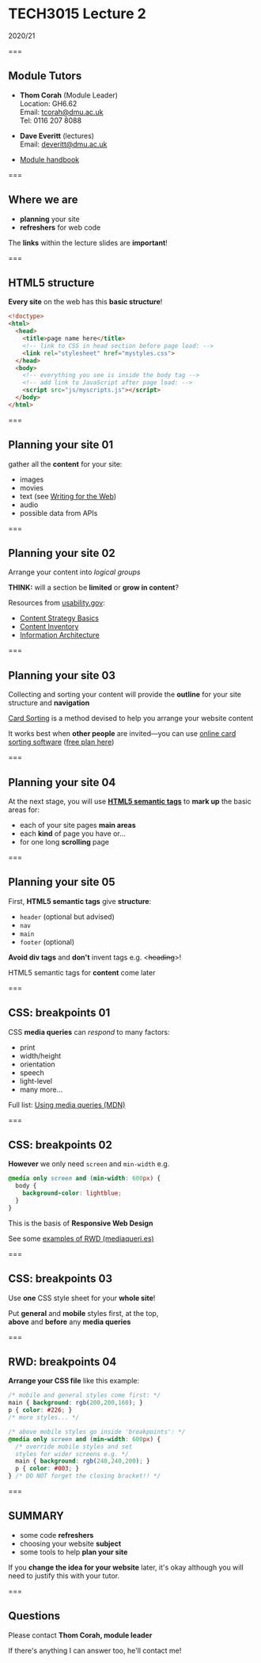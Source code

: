 # TECH3015 Lecture 2

2020/21

===

## Module Tutors

- **Thom Corah** (Module Leader)  
Location: GH6.62  
Email: tcorah@dmu.ac.uk  
Tel: 0116 207 8088

- **Dave Everitt** (lectures)  
Email: deveritt@dmu.ac.uk

- [Module handbook](https://tech3015.github.io/lectures/module-handbook.html)

===

## Where we are

- **planning** your site
- **refreshers** for web code 

The **links** within the lecture slides are **important**!

===

## HTML5 structure

**Every site** on the web has this **basic structure**!

```html
<!doctype>
<html>
  <head>
    <title>page name here</title>
    <!-- link to CSS in head section before page load: -->
    <link rel="stylesheet" href="mystyles.css">
  </head>
  <body>
    <!-- everything you see is inside the body tag -->
    <!-- add link to JavaScript after page load: -->
    <script src="js/myscripts.js"></script>
  </body>
</html>
```

===

## Planning your site 01

gather all the **content** for your site:

- images
- movies
- text (see [Writing for the Web](https://www.usability.gov/how-to-and-tools/methods/writing-for-the-web.html))
- audio
- possible data from APIs

===

## Planning your site 02

Arrange your content into *logical groups*

**THINK:** will a section be **limited** or **grow in content**?

Resources from [usability.gov](https://www.usability.gov/):

- [Content Strategy Basics](https://www.usability.gov/what-and-why/content-strategy.html)
- [Content Inventory](https://www.usability.gov/how-to-and-tools/methods/content-inventory.html)
- [Information Architecture](https://www.usability.gov/what-and-why/information-architecture.html)

===

## Planning your site 03

Collecting and sorting your content will provide the **outline** for your site structure and **navigation**

[Card Sorting](https://www.usability.gov/how-to-and-tools/methods/card-sorting.html "a good article introducing card sorting from usability.gov") is a method devised to help you arrange your website content

It works best when **other people** are invited—you can use [online card sorting software](https://www.optimalworkshop.com/optimalsort) ([free plan here](https://www.optimalworkshop.com/register))

===

## Planning your site 04

At the next stage, you will use **[HTML5 semantic tags](https://www.w3schools.com/html/html5_semantic_elements.asp)** to **mark up** the basic areas for:

- each of your site pages **main areas**
- each **kind** of page you have or...
- for one long **scrolling** page

===

## Planning your site 05

First, **HTML5 semantic tags** give **structure**:

- `header` (optional but advised)
- `nav`
- `main`
- `footer` (optional)

**Avoid div tags** and **don't** invent tags e.g. &lt;~~heading~~&gt;!

HTML5 semantic tags for **content** come later

===

## CSS: breakpoints 01

CSS **media queries** can *respond* to many factors:

- print
- width/height
- orientation
- speech
- light-level
- many more...

Full list: [Using media queries (MDN)](https://developer.mozilla.org/en-US/docs/Web/CSS/Media_Queries/Using_media_queries)

===

## CSS: breakpoints 02

**However** we only need `screen` and `min-width` e.g.

```css
@media only screen and (min-width: 600px) {
  body {
    background-color: lightblue;
  }
}
```

This is the basis of **Responsive Web Design**

See some [examples of RWD (mediaqueri.es)](https://mediaqueri.es/)

===

## CSS: breakpoints 03

Use **one** CSS style sheet for your **whole site**!

Put **general** and **mobile** styles first, at the top,  
**above** and **before** any **media queries**

===

## RWD: breakpoints 04

**Arrange your CSS file** like this example:

```css
/* mobile and general styles come first: */
main { background: rgb(200,200,160); }
p { color: #226; }
/* more styles... */

/* above mobile styles go inside 'breakpoints': */
@media only screen and (min-width: 600px) {
  /* override mobile styles and set
  styles for wider screens e.g. */
  main { background: rgb(240,240,200); }
  p { color: #003; }
} /* DO NOT forget the closing bracket!! */
```

===

## SUMMARY

- some code **refreshers**
- choosing your website **subject**
- some tools to help **plan your site**

If you **change the idea for your website** later, it's okay although you will need to justify this with your tutor.

===

## Questions

Please contact **Thom Corah, module leader**

If there's anything I can answer too, he'll contact me!
